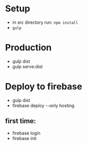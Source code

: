 Setup
======
- in src directory run: `npm install`
- `gulp`

Production
===========
- gulp dist
- gulp serve:dist


Deploy to firebase
==========
- gulp dist
- firebase deploy --only hosting

first time:
----------
- firebase login
- firebase init



